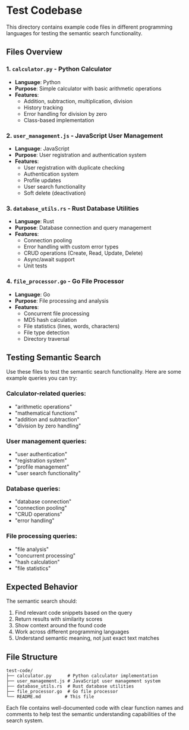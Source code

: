 # Test Codebase

This directory contains example code files in different programming languages for testing the semantic search functionality.

## Files Overview

### 1. `calculator.py` - Python Calculator
- **Language**: Python
- **Purpose**: Simple calculator with basic arithmetic operations
- **Features**: 
  - Addition, subtraction, multiplication, division
  - History tracking
  - Error handling for division by zero
  - Class-based implementation

### 2. `user_management.js` - JavaScript User Management
- **Language**: JavaScript
- **Purpose**: User registration and authentication system
- **Features**:
  - User registration with duplicate checking
  - Authentication system
  - Profile updates
  - User search functionality
  - Soft delete (deactivation)

### 3. `database_utils.rs` - Rust Database Utilities
- **Language**: Rust
- **Purpose**: Database connection and query management
- **Features**:
  - Connection pooling
  - Error handling with custom error types
  - CRUD operations (Create, Read, Update, Delete)
  - Async/await support
  - Unit tests

### 4. `file_processor.go` - Go File Processor
- **Language**: Go
- **Purpose**: File processing and analysis
- **Features**:
  - Concurrent file processing
  - MD5 hash calculation
  - File statistics (lines, words, characters)
  - File type detection
  - Directory traversal

## Testing Semantic Search

Use these files to test the semantic search functionality. Here are some example queries you can try:

### Calculator-related queries:
- "arithmetic operations"
- "mathematical functions"
- "addition and subtraction"
- "division by zero handling"

### User management queries:
- "user authentication"
- "registration system"
- "profile management"
- "user search functionality"

### Database queries:
- "database connection"
- "connection pooling"
- "CRUD operations"
- "error handling"

### File processing queries:
- "file analysis"
- "concurrent processing"
- "hash calculation"
- "file statistics"

## Expected Behavior

The semantic search should:
1. Find relevant code snippets based on the query
2. Return results with similarity scores
3. Show context around the found code
4. Work across different programming languages
5. Understand semantic meaning, not just exact text matches

## File Structure
```
test-code/
├── calculator.py      # Python calculator implementation
├── user_management.js # JavaScript user management system
├── database_utils.rs  # Rust database utilities
├── file_processor.go  # Go file processor
└── README.md         # This file
```

Each file contains well-documented code with clear function names and comments to help test the semantic understanding capabilities of the search system.
